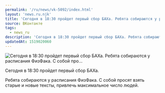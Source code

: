 ```yaml
---
permalink: '/ru/news/vk-5092/index.html'
layout: 'news.ru.njk'
title: 'Сегодня в 18:30 пройдет первый сбор БАХа. Ребята собираются у расписания ФизФака. С собой про'
source: ВКонтакте
tags:
  - news_ru
description: 'Сегодня в 18:30 пройдет первый сбор БАХа. Ребята собираются у расписания ФизФака. С собой про…'
updatedAt: 1519020060
---
```

![Сегодня в 18:30 пройдет первый сбор БАХа. Ребята собираются у расписания ФизФака. С собой про…](https://sun9-26.userapi.com/impf/c841237/v841237475/71698/jG289G7RDEU.jpg?size=807x456&quality=96&proxy=1&sign=8450677928379fd909fe66c4a61d12bb&c_uniq_tag=pZZxoVj3-f2vI5vHwBdR_nnrKA8ZDTEpeKT5Ows8q2M&type=album)

Сегодня в 18:30 пройдет первый сбор БАХа.

Ребята собираются у расписания ФизФака. С собой просят взять старые и новые тексты, привлечь максимальное число людей.
